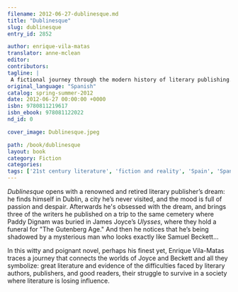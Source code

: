 ```yaml
---
filename: 2012-06-27-dublinesque.md
title: "Dublinesque"
slug: dublinesque
entry_id: 2852

author: enrique-vila-matas
translator: anne-mclean
editor: 
contributors: 
tagline: |
 A fictional journey through the modern history of literary publishing.
original_language: "Spanish"
catalog: spring-summer-2012
date: 2012-06-27 00:00:00 +0000 
isbn: 9780811219617
isbn_ebook: 978081122022
nd_id: 0

cover_image: Dublinesque.jpeg

path: /book/dublinesque
layout: book
category: Fiction
categories: 
tags: ['21st century literature', 'fiction and reality', 'Spain', 'Spanish', 'Spanish-language fiction']
---
```

*Dublinesque* opens with a renowned and retired literary publisher’s dream: he finds himself in Dublin, a city he’s never visited, and the mood is full of passion and despair. Afterwards he's obsessed with the dream, and brings three of the writers he published on a trip to the same cemetery where Paddy Dignam was buried in James Joyce’s *Ulysses*, where they hold a funeral for "The Gutenberg Age." And then he notices that he’s being shadowed by a mysterious man who looks exactly like Samuel Beckett…

In this witty and poignant novel, perhaps his finest yet, Enrique Vila-Matas traces a journey that connects the worlds of Joyce and Beckett and all they symbolize: great literature and evidence of the difficulties faced by literary authors, publishers, and good readers, their struggle to survive in a society where literature is losing influence.






